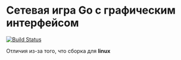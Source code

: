 # Сетевая игра Go с графическим интерфейсом

[![Build Status](https://travis-ci.com/vasiliykadikov/go_game.svg?branch=main)](https://travis-ci.com/vasiliykadikov/go_game)

Отличия из-за того, что сборка для **linux**

